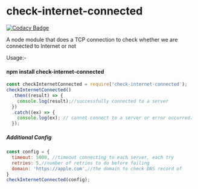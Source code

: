 # check-internet-connected

[![Codacy Badge](https://api.codacy.com/project/badge/Grade/6765d69a185d4a79953a3b91dab2b3a7)](https://app.codacy.com/gh/aankur/check-internet-connected?utm_source=github.com&utm_medium=referral&utm_content=aankur/check-internet-connected&utm_campaign=Badge_Grade_Settings)

A node module that does a TCP connection to check whether we are connected to Internet or not

Usage:- 

#### npm install check-internet-connected

``` javascript
const checkInternetConnected = require('check-internet-connected');
checkInternetConnected()
  .then((result) => {
    console.log(result);//successfully connected to a server
  })
  .catch((ex) => {
    console.log(ex); // cannot connect to a server or error occurred.
  });
```

##### Additional Config

``` javascript
const config = {
  timeout: 5000, //timeout connecting to each server, each try
  retries: 5,//number of retries to do before failing
  domain: 'https://apple.com',//the domain to check DNS record of
}
checkInternetConnected(config);
```
